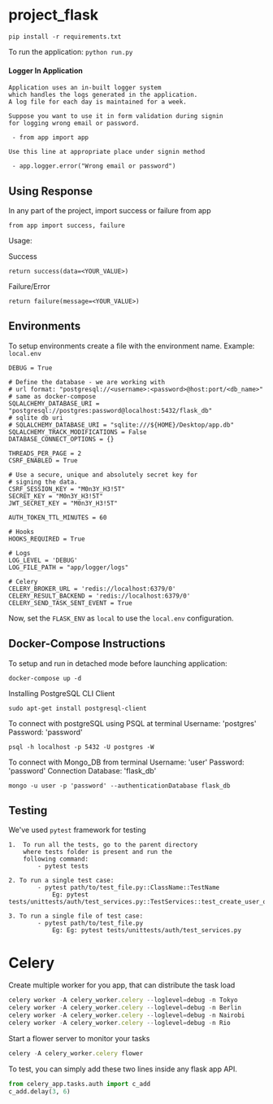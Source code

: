 # project_flask

```pip install -r requirements.txt```

To run the application:
```python run.py```

#### Logger In Application
```
Application uses an in-built logger system
which handles the logs generated in the application.
A log file for each day is maintained for a week.
``` 
```
Suppose you want to use it in form validation during signin
for logging wrong email or password.

 - from app import app

Use this line at appropriate place under signin method

 - app.logger.error("Wrong email or password")
```






## Using Response

In any part of the project, import success or failure from app

```from app import success, failure```

Usage:

Success

```return success(data=<YOUR_VALUE>)```

Failure/Error

```return failure(message=<YOUR_VALUE>)```


## Environments

To setup environments create a file with the environment name.
Example: `local.env`
```.env
DEBUG = True

# Define the database - we are working with
# url format: "postgresql://<username>:<password>@host:port/<db_name>"
# same as docker-compose
SQLALCHEMY_DATABASE_URI = "postgresql://postgres:password@localhost:5432/flask_db"
# sqlite db uri
# SQLALCHEMY_DATABASE_URI = "sqlite:///${HOME}/Desktop/app.db"
SQLALCHEMY_TRACK_MODIFICATIONS = False
DATABASE_CONNECT_OPTIONS = {}

THREADS_PER_PAGE = 2
CSRF_ENABLED = True

# Use a secure, unique and absolutely secret key for
# signing the data.
CSRF_SESSION_KEY = "M0n3Y_H3!5T"
SECRET_KEY = "M0n3Y_H3!5T"
JWT_SECRET_KEY = "M0n3Y_H3!5T"

AUTH_TOKEN_TTL_MINUTES = 60

# Hooks
HOOKS_REQUIRED = True

# Logs
LOG_LEVEL = 'DEBUG'
LOG_FILE_PATH = "app/logger/logs"

# Celery
CELERY_BROKER_URL = 'redis://localhost:6379/0'
CELERY_RESULT_BACKEND = 'redis://localhost:6379/0'
CELERY_SEND_TASK_SENT_EVENT = True

```

Now, set the `FLASK_ENV` as `local` to use the `local.env` configuration.


## Docker-Compose Instructions
To setup and run in detached mode before launching application:

```docker-compose up -d```

Installing PostgreSQL CLI Client

```sudo apt-get install postgresql-client```

To connect with postgreSQL using PSQL at terminal
Username: 'postgres'
Password: 'password'

```psql -h localhost -p 5432 -U postgres -W```

To connect with Mongo_DB from terminal
Username: 'user'
Password: 'password'
Connection Database: 'flask_db'

```mongo -u user -p 'password' --authenticationDatabase flask_db```


## Testing
We've used `pytest` framework for testing
```
1.  To run all the tests, go to the parent directory 
    where tests folder is present and run the 
    following command:
        - pytest tests

2. To run a single test case:
        - pytest path/to/test_file.py::ClassName::TestName
            Eg: pytest tests/unittests/auth/test_services.py::TestServices::test_create_user_ok

3. To run a single file of test case:
        - pytest path/to/test_file.py
            Eg: Eg: pytest tests/unittests/auth/test_services.py

```

# Celery

Create multiple worker for you app, that can distribute the task load
```javascript
celery worker -A celery_worker.celery --loglevel=debug -n Tokyo
celery worker -A celery_worker.celery --loglevel=debug -n Berlin
celery worker -A celery_worker.celery --loglevel=debug -n Nairobi
celery worker -A celery_worker.celery --loglevel=debug -n Rio
```

Start a flower server to monitor your tasks
```javascript
celery -A celery_worker.celery flower
```

To test, you can simply add these two lines inside any flask app API.
```python
from celery_app.tasks.auth import c_add
c_add.delay(3, 6)
```

